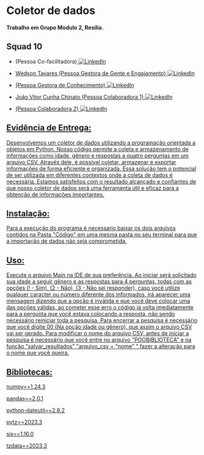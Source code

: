 # Coletor de dados

**Trabalho em Grupo Modulo 2, Resilia.**
 
## Squad 10 

- (Pessoa Co-facilitadora)<a href="https://www.linkedin.com/">
        <img src="https://img.shields.io/badge/LinkedIn-blue?style=flat-square&logo=linkedin" alt="LinkedIn">

- Wedson Tavares (Pessoa Gestora de Gente e Engajamento)<a href="https://www.linkedin.com/in/wedson-tavares-0a7961261/">
        <img src="https://img.shields.io/badge/LinkedIn-blue?style=flat-square&logo=linkedin" alt="LinkedIn">
        
- (Pessoa Gestora de Conhecimento)<a href="https://www.linkedin.com/">
        <img src="https://img.shields.io/badge/LinkedIn-blue?style=flat-square&logo=linkedin" alt="LinkedIn">

- João Vitor Cunha Chinato (Pessoa Colaboradora 1) <a href="https://www.linkedin.com/in/joao-vitor-cunha-chinato/">
        <img src="https://img.shields.io/badge/LinkedIn-blue?style=flat-square&logo=linkedin" alt="LinkedIn">

- (Pessoa Colaboradora 2) <a href="https://www.linkedin.com/">
        <img src="https://img.shields.io/badge/LinkedIn-blue?style=flat-square&logo=linkedin" alt="LinkedIn">



## Evidência de Entrega:

Desenvolvemos um coletor de dados utilizando a programação orientada a objetos em Python. Nosso código permite a coleta e armazenamento de informações como idade, gênero e respostas a quatro perguntas em um arquivo CSV.
Através dele, é possível coletar, armazenar e exportar informações de forma eficiente e organizada. Essa solução tem o potencial de ser utilizada em diferentes contextos onde a coleta de dados é necessária.
Estamos satisfeitos com o resultado alcançado e confiantes de que nosso coletor de dados será uma ferramenta útil e eficaz para a obtenção de informações importantes.

## Instalação:

Para a execução do programa é necessario baixar os dois arquivos contidos na Pasta "Código" em uma mesma pasta no seu terminal para que a importação de dados não seja comprometida.

## Uso:
Execute o arquivo Main na IDE de sua preferência. Ao iniciar será solicitado sua idade a seguir gênero e as respostas para 4 perguntas, todas com as opções (! - Sim), (2 - Não), (3 - Não sei responder), caso você utilize qualquer caracter ou número diferente dos informados, irá aparecer uma mensagem dizendo que a opção é inválida e que você deve colocar uma das opções válidas, ao cometer esse erro o código já volta imediatamente para a pergunta que você estava colocando a resposta, não sendo necessário reiniciar toda a pesquisa. Para encerrar a pesquisa é necessário que você digite 00 (Na opção idade ou gênero), que assim o arquivo CSV vai ser gerado. Para modificar o nome do arquivo CSV, antes de iniciar a pesquisa é necessário que você entre no arquivo "POOBIBLIOTECA" e na função "salvar_resultados" "arquivo_csv = "nome" " fazer a alteração para o nome que você queira.

## Bibliotecas: 

numpy==1.24.3

pandas==2.0.1

python-dateutil==2.8.2

pytz==2023.3

six==1.16.0

tzdata==2023.3